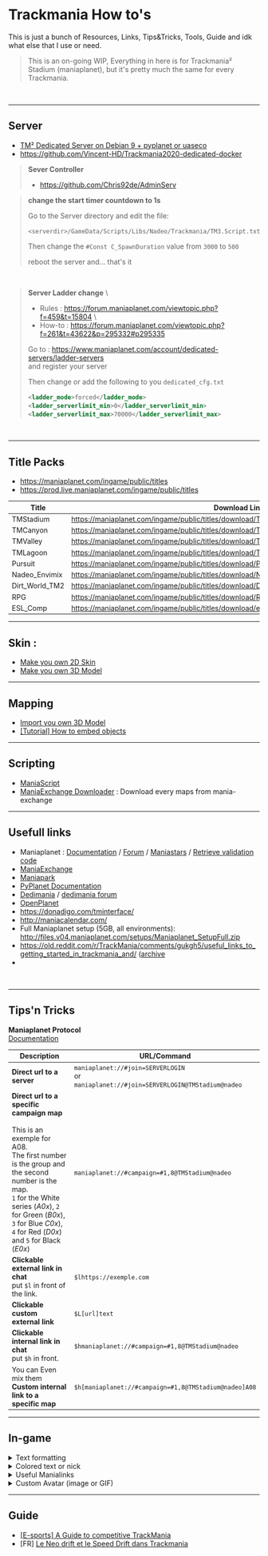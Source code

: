 # Trackmania How to's

This is just a bunch of Resources, Links, Tips&Tricks, Tools, Guide and idk what else that I use or need.
>This is an on-going WIP, Everything in here is for Trackmania² Stadium (maniaplanet), but it's pretty much the same for every Trackmania.  

<br> 

---

## Server

- [TM² Dedicated Server on Debian 9 + pyplanet or uaseco](Server/Trackmania²-Dedicated-Server.md)
- https://github.com/Vincent-HD/Trackmania2020-dedicated-docker

>**Sever Controller**
>- https://github.com/Chris92de/AdminServ

>**change the start timer countdown to 1s**
>
>Go to the Server directory and edit the file:  
>```
><serverdir>/GameData/Scripts/Libs/Nadeo/Trackmania/TM3.Script.txt
>```  
>Then change the `#Const C_SpawnDuration` value from `3000` to `500`  
>
>reboot the server and... that's it

<br>

>**Server Ladder change** \
> - Rules : https://forum.maniaplanet.com/viewtopic.php?f=459&t=15804 \
> - How-to : https://forum.maniaplanet.com/viewtopic.php?f=261&t=43622&p=295332#p295335
>
> Go to : https://www.maniaplanet.com/account/dedicated-servers/ladder-servers \
> and register your server
>
> Then change or add the following to you `dedicated_cfg.txt`
>```xml
><ladder_mode>forced</ladder_mode>
><ladder_serverlimit_min>0</ladder_serverlimit_min>
><ladder_serverlimit_max>70000</ladder_serverlimit_max>
>```

<br>

---

## Title Packs

- https://maniaplanet.com/ingame/public/titles  
- https://prod.live.maniaplanet.com/ingame/public/titles


| Title | Download Link |
|---|---|
| TMStadium | https://maniaplanet.com/ingame/public/titles/download/TMStadium@nadeo.Title.Pack.gbx |
| TMCanyon | https://maniaplanet.com/ingame/public/titles/download/TMCanyon@nadeo.Title.Pack.gbx|
| TMValley | https://maniaplanet.com/ingame/public/titles/download/TMValley@nadeo.Title.Pack.gbx |
| TMLagoon | https://maniaplanet.com/ingame/public/titles/download/TMLagoon@nadeo.Title.Pack.gbx|
| Pursuit | https://maniaplanet.com/ingame/public/titles/download/Pursuit@domino54.Title.Pack.gbx |
| Nadeo_Envimix | https://maniaplanet.com/ingame/public/titles/download/Nadeo_Envimix@bigbang1112.Title.Pack.gbx |
| Dirt_World_TM2 | https://maniaplanet.com/ingame/public/titles/download/Dirt_World_TM2@bernatf.Title.Pack.gbx |
| RPG | https://maniaplanet.com/ingame/public/titles/download/RPG@tmrpg.Title.Pack.gbx |
| ESL_Comp | https://maniaplanet.com/ingame/public/titles/download/esl_comp@lt_forever.Title.Pack.gbx


---

## Skin :
- [Make you own 2D Skin](Skin/Make%20you%20own%202D%20Skin.md)
- [Make you own 3D Model](Skin/Make%20you%20own%203D%20Model.md)

---

## Mapping
- [Import you own 3D Model](Mapping/Import%20you%20own%203D%20Model.md)
- [[Tutorial] How to embed objects ](https://tm.mania-exchange.com/threads/2684/tutorial-how-to-embed-objects?page=1)

---

## Scripting
- [ManiaScript](Scripting/ManiaScript/ManiaScript.md)
- [ManiaExchange Downloader](Scripting/TMX-Downloader/ManiaExchange_Downloader.md) : Download every maps from mania-exchange

---

## Usefull links
- Maniaplanet : [Documentation](https://doc.maniaplanet.com/)  /  [Forum](https://forum.maniaplanet.com/index.php)  /  [Maniastars](https://www.maniaplanet.com/account/maniastars)  /  [Retrieve validation code](https://www.maniaplanet.com/account/validation-code)
- [ManiaExchange](https://tm.mania-exchange.com/)
- [Maniapark](http://www.maniapark.com)
- [PyPlanet Documentation](https://pypla.net/en/latest/)
- [Dedimania](http://dedimania.net/tm2stats/?do=stat)  / [dedimania forum](http://dedimania.net/SITE/forum/)
- [OpenPlanet](https://openplanet.nl/)
- https://donadigo.com/tminterface/
- http://maniacalendar.com/
- Full Maniaplanet setup (5GB, all environments): http://files.v04.maniaplanet.com/setups/Maniaplanet_SetupFull.zip
- https://old.reddit.com/r/TrackMania/comments/gukgh5/useful_links_to_getting_started_in_trackmania_and/ ([archive](https://web.archive.org/web/20220917095755/https://old.reddit.com/r/TrackMania/comments/gukgh5/useful_links_to_getting_started_in_trackmania_and/)
- 

<br>

---

## Tips'n Tricks


**Maniaplanet Protocol**  
[Documentation](https://doc.maniaplanet.com/client/maniaplanet-protocol)

| Description | URL/Command |
|---|---|
| **Direct url to a server** | `maniaplanet://#join=SERVERLOGIN` <br> or <br> `maniaplanet://#join=SERVERLOGIN@TMStadium@nadeo`| 
| **Direct url to a specific campaign map** <br><br>This is an exemple for A08.<br>The first number is the group and the second number is the map.<br>`1` for the White series (*A0x*), `2` for Green (*B0x*), `3` for Blue *C0x*), `4` for Red (*D0x*) and `5` for Black (*E0x*) | `maniaplanet://#campaign=#1,8@TMStadium@nadeo` | 
| **Clickable external link in chat** <br> put `$l` in front of the link. | `$lhttps://exemple.com` |
| **Clickable custom external link** | `$L[url]text` |
| **Clickable internal link in chat** <br> put `$h` in front.  | `$hmaniaplanet://#campaign=#1,8@TMStadium@nadeo` |
| You can Even mix them <br> **Custom internal link to a specific map** | `$h[maniaplanet://#campaign=#1,8@TMStadium@nadeo]A08` |
---

## In-game

<details>
    <summary>Text formatting</summary>
  <br>
    
  [Link to Doc](https://doc.maniaplanet.com/client/text-formatting)
  
  | Control character |  	Formatting| 
  |---|---|
  | $w | Wide |
  | $n | Narrow |
  | $o | **Bold** |
  | $i | *Italic* |
  | $t | Uppercase |
  | $s | Drop shadow |
  | $g | Reset to default color |
  | $z | Reset to default text style |
  | $$ | Display a $ character |
  | $l | External link |  
  | $h | Manialink |
    
</details>

<details>
    <summary>Colored text or nick</summary>
  <br>
    
  [Link to doc](https://doc.maniaplanet.com/client/text-formatting)
  
  To use colors you need to put the `$` sign in front of your text followed by the 3-character hexadecimal code of the desired colour:
  - Each 3 characters can have 16 values from 0 to f (`0123456789abcdef`).
  - The first character is for the red colour pallet, 2nd is for green and 3rd for blue.
  
  Exemple: `$F00Wemy.$F80n$FA0i$FC0n$FD0j$FF0a` \
  will give : 
    
  <p align="center"><img src="Server/img/colors.svg"></p>
  
  Here's a few exemples of color core :
  
  <p align="center"><img src="https://doc.maniaplanet.com/user/pages/02.client/02.text-formatting/Colorname.jpg"></p>
  
   see the manialinks right below for more customization
</details>

<details>
    <summary>Useful Manialinks</summary>
<br>
    
**`nickedit`** : help you create customized nick directly in-game \
    <p align="center"><img src="Server/img/nickedit.jpg"></p>
    
**`symbols`** : symbols you can use in chat or in your nick \
    <p align="center"><img src="Server/img/symbols.jpg"></p>
    
</details>


<details>
    <summary>Custom Avatar (image or GIF)</summary>
    <br>

    
WIP  
Location (on Windows) : `%USERPROFILE%\Documents\Maniaplanet\Skins\Avatars`

    
</details>

---

## Guide

- [[E-sports] A Guide to competitive TrackMania](https://steamcommunity.com/sharedfiles/filedetails/?id=251608621)
- [FR] [Le Neo drift et le Speed Drift dans Trackmania](https://www.mandatory.gg/trackmania/guides-trackmania/trackmania-neodrift-et-speed-drift/)

